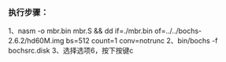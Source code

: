 ### 执行步骤：
1、nasm -o mbr.bin mbr.S && dd if=./mbr.bin of=../../bochs-2.6.2/hd60M.img bs=512 count=1  conv=notrunc
2、bin/bochs -f bochsrc.disk
3、选择选项6，按下按键c
